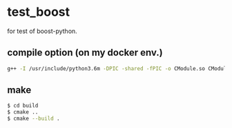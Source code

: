 # test_boost

for test of boost-python.

## compile option (on my docker env.)
``` bash
g++ -I /usr/include/python3.6m -DPIC -shared -fPIC -o CModule.so CModule.cpp -lboost_python3
```

## make
``` bash
$ cd build
$ cmake ..
$ cmake --build .
```